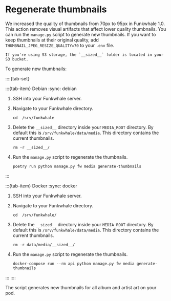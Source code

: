 # Regenerate thumbnails

We increased the quality of thumbnails from 70px to 95px in Funkwhale 1.0. This action removes visual artifacts that affect lower quality thumbnails. You can run the `manage.py` script to generate new thumbnails. If you want to keep thumbnails at their original quality, add `THUMBNAIL_JPEG_RESIZE_QUALITY=70` to your `.env` file.

```{note}
If you're using S3 storage, the `__sized__` folder is located in your S3 bucket.
```

To generate new thumbnails:

::::{tab-set}

:::{tab-item} Debian
:sync: debian

1. SSH into your Funkwhale server.
2. Navigate to your Funkwhale directory.

      ```{code-block} sh
      cd  /srv/funkwhale
      ```

3. Delete the `__sized__` directory inside your `MEDIA_ROOT` directory. By default this is `/srv/funkwhale/data/media`. This directory contains the current thumbnails.

      ```{code-block} sh
      rm -r __sized__/
      ```

4. Run the `manage.py` script to regenerate the thumbnails.

      ```{code-block} sh
      poetry run python manage.py fw media generate-thumbnails
      ```

:::

:::{tab-item} Docker
:sync: docker

1. SSH into your Funkwhale server.
2. Navigate to your Funkwhale directory.

      ```{code-block} sh
      cd  /srv/funkwhale/
      ```

3. Delete the `__sized__` directory inside your `MEDIA_ROOT` directory. By default this is `/srv/funkwhale/data/media`. This directory contains the current thumbnails.

      ```{code-block} sh
      rm -r data/media/__sized__/
      ```

4. Run the `manage.py` script to regenerate the thumbnails.

      ```{code-block} sh
      docker-compose run --rm api python manage.py fw media generate-thumbnails
      ```

:::
::::

The script generates new thumbnails for all album and artist art on your pod.
